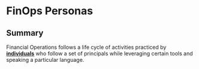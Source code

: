 # FinOps Personas

## Summary
Financial Operations follows a life cycle of activities practiced by [**individuals**](https://www.mindmeister.com/2757652925/03-finops-teams-motivation) who follow a set of principals while leveraging certain tools and speaking a particular language.